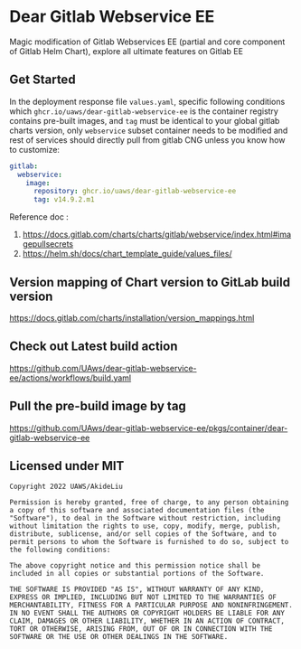 # Dear Gitlab Webservice EE

Magic modification of Gitlab Webservices EE (partial and core component of Gitlab Helm Chart), explore all ultimate features on Gitlab EE

## Get Started

In the deployment response file `values.yaml`, specific following conditions which `ghcr.io/uaws/dear-gitlab-webservice-ee` is the container registry  contains pre-built images, and `tag` must be identical to your global gitlab charts version, only `webservice` subset container needs to be modified and rest of services should directly pull from gitlab CNG unless you know how to customize:

```yaml
gitlab:
  webservice:
    image:
      repository: ghcr.io/uaws/dear-gitlab-webservice-ee
      tag: v14.9.2.m1
```

Reference doc : 
1. https://docs.gitlab.com/charts/charts/gitlab/webservice/index.html#imagepullsecrets
2. https://helm.sh/docs/chart_template_guide/values_files/

## Version mapping of Chart version to GitLab build version 

https://docs.gitlab.com/charts/installation/version_mappings.html


## Check out Latest build action 

https://github.com/UAws/dear-gitlab-webservice-ee/actions/workflows/build.yaml

## Pull the pre-build image by tag

https://github.com/UAws/dear-gitlab-webservice-ee/pkgs/container/dear-gitlab-webservice-ee


## Licensed under MIT

```
Copyright 2022 UAWS/AkideLiu

Permission is hereby granted, free of charge, to any person obtaining a copy of this software and associated documentation files (the "Software"), to deal in the Software without restriction, including without limitation the rights to use, copy, modify, merge, publish, distribute, sublicense, and/or sell copies of the Software, and to permit persons to whom the Software is furnished to do so, subject to the following conditions:

The above copyright notice and this permission notice shall be included in all copies or substantial portions of the Software.

THE SOFTWARE IS PROVIDED "AS IS", WITHOUT WARRANTY OF ANY KIND, EXPRESS OR IMPLIED, INCLUDING BUT NOT LIMITED TO THE WARRANTIES OF MERCHANTABILITY, FITNESS FOR A PARTICULAR PURPOSE AND NONINFRINGEMENT. IN NO EVENT SHALL THE AUTHORS OR COPYRIGHT HOLDERS BE LIABLE FOR ANY CLAIM, DAMAGES OR OTHER LIABILITY, WHETHER IN AN ACTION OF CONTRACT, TORT OR OTHERWISE, ARISING FROM, OUT OF OR IN CONNECTION WITH THE SOFTWARE OR THE USE OR OTHER DEALINGS IN THE SOFTWARE.
```
